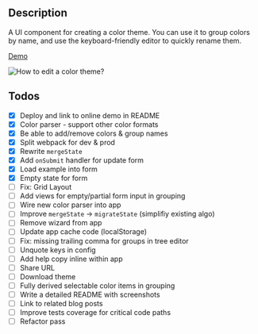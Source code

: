 ## Description

A UI component for creating a color theme. You can use it to group colors by name, and use the keyboard-friendly editor to quickly rename them.

[Demo](https://melted-powder.surge.sh/)

![How to edit a color theme?](assets/howto-edit-color-theme.gif)

## Todos

- [x] Deploy and link to online demo in README
- [x] Color parser - support other color formats
- [x] Be able to add/remove colors & group names
- [x] Split webpack for dev & prod
- [x] Rewrite `mergeState`
- [x] Add `onSubmit` handler for update form
- [x] Load example into form
- [x] Empty state for form
- [ ] Fix: Grid Layout
- [ ] Add views for empty/partial form input in grouping
- [ ] Wire new color parser into app
- [ ] Improve `mergeState` -> `migrateState` (simplifiy existing algo)
- [ ] Remove wizard from app
- [ ] Update app cache code (localStorage)
- [ ] Fix: missing trailing comma for groups in tree editor
- [ ] Unquote keys in config
- [ ] Add help copy inline within app
- [ ] Share URL
- [ ] Download theme
- [ ] Fully derived selectable color items in grouping
- [ ] Write a detailed README with screenshots
- [ ] Link to related blog posts
- [ ] Improve tests coverage for critical code paths
- [ ] Refactor pass
